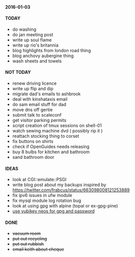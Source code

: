 #### 2016-01-03 ####

#### TODAY ####

- do washing
- do jan meeting post
- write up soul flame
- write up rio's britannia
- blog highlights from london road thing
- blog anchovy aubergine thing
- wash sheets and towels

#### NOT TODAY ####

- renew driving licence
- write up flip and dip
- migrate dad's emails to ashbrook
- deal with kinshataxis email
- do sam email stuff for dad
- move dns off gertie
- submit talk to scaleconf
- get visitor parking permits
- script creation of tmux sessions on shell-01
- watch sewing machine dvd ( possibly rip it )
- reattach stocking thing to corset
- fix buttons on shirts
- check if OpenGuides needs releasing
- buy 8 bulbs for kitchen and bathroom
- sand bathroom door

#### IDEAS ####

- look at CGI::emulate::PSGI
- write blog post about my backups inspired by https://twitter.com/frabcus/status/663098008121253889
- fix ipv6 issues in ufw module
- fix mysql module log rotation bug
- look at using gpg with alpine (topal or ex-gpg-pine)
- [use yubikey neos for gpg and password](http://viccuad.me/blog/secure-yourself-part-1-airgapped-computer-and-GPG-smartcards/) 

#### DONE ####

- ~~vacuum room~~
- ~~put out recycling~~
- ~~put out rubbish~~
- ~~email keith about cheque~~
